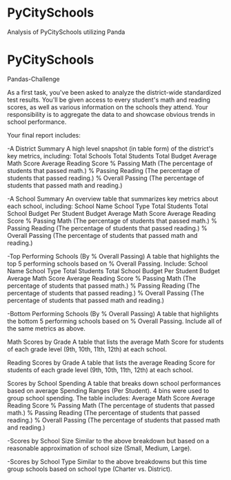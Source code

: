 # PyCitySchools
Analysis of PyCitySchools utilizing Panda

# PyCitySchools

Pandas-Challenge

As a first task, you've been asked to analyze the district-wide standardized test results. You'll be 
given access to every student's math and reading scores, as well as various information on the schools 
they attend. Your responsibility is to aggregate the data to and showcase obvious trends in school performance.

Your final report includes:

-A District Summary
A high level snapshot (in table form) of the district's key metrics, including:
  Total Schools
  Total Students
  Total Budget
  Average Math Score
  Average Reading Score
  % Passing Math (The percentage of students that passed math.)
  % Passing Reading (The percentage of students that passed reading.)
  % Overall Passing (The percentage of students that passed math and reading.)

-A School Summary
An overview table that summarizes key metrics about each school, including:
  School Name
  School Type
  Total Students
  Total School Budget
  Per Student Budget
  Average Math Score
  Average Reading Score
  % Passing Math (The percentage of students that passed math.)
  % Passing Reading (The percentage of students that passed reading.)
  % Overall Passing (The percentage of students that passed math and reading.)

-Top Performing Schools (By % Overall Passing)
A table that highlights the top 5 performing schools based on % Overall Passing. Include:
  School Name
  School Type
  Total Students
  Total School Budget
  Per Student Budget
  Average Math Score
  Average Reading Score
  % Passing Math (The percentage of students that passed math.)
  % Passing Reading (The percentage of students that passed reading.)
  % Overall Passing (The percentage of students that passed math and reading.)

-Bottom Performing Schools (By % Overall Passing)
A table that highlights the bottom 5 performing schools based on % Overall Passing. Include all of the same metrics as above.

Math Scores by Grade
A table that lists the average Math Score for students of each grade level (9th, 10th, 11th, 12th) at each school.

Reading Scores by Grade
A table that lists the average Reading Score for students of each grade level (9th, 10th, 11th, 12th) at each school.

Scores by School Spending
A table that breaks down school performances based on average Spending Ranges (Per Student). 4 bins were used to group 
school spending. The table includes:
  Average Math Score
  Average Reading Score
  % Passing Math (The percentage of students that passed math.)
  % Passing Reading (The percentage of students that passed reading.)
  % Overall Passing (The percentage of students that passed math and reading.)

-Scores by School Size
Similar to the above breakdown but based on a reasonable approximation of school size (Small, Medium, Large).

-Scores by School Type
Similar to the above breakdowns but this time group schools based on school type (Charter vs. District).
